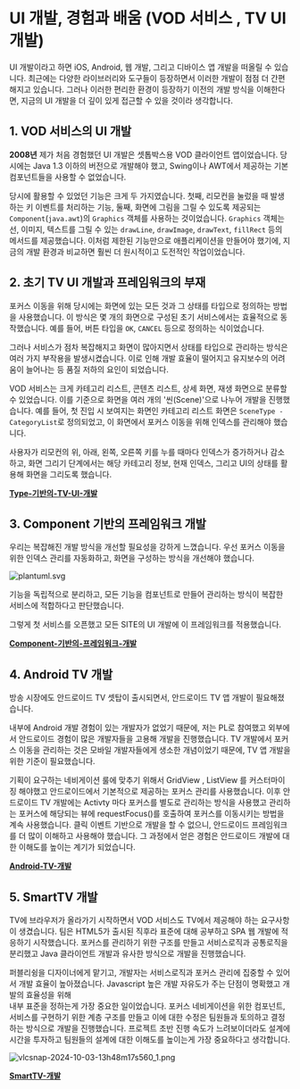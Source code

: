 # UI 개발, 경험과 배움 (VOD 서비스 , TV UI 개발)

UI 개발이라고 하면 iOS, Android, 웹 개발, 그리고 디바이스 앱 개발을 떠올릴 수 있습니다. 최근에는 다양한 라이브러리와 도구들이 등장하면서 이러한 개발이 점점 더 간편해지고 있습니다. 그러나 이러한
편리한 환경이 등장하기 이전의 개발 방식을 이해한다면, 지금의 UI 개발을 더 깊이 있게 접근할 수 있을 것이라 생각합니다.

## 1. VOD 서비스의 UI 개발

**2008년** 제가 처음 경험했던 UI 개발은 셋톱박스용 VOD 클라이언트 앱이었습니다. 당시에는 Java 1.3 이하의 버전으로 개발해야 했고, Swing이나 AWT에서 제공하는 기본 컴포넌트들을 사용할 수
없었습니다.

당시에 활용할 수 있었던 기능은 크게 두 가지였습니다. 첫째, 리모컨을 눌렀을 때 발생하는 키 이벤트를 처리하는 기능, 둘째, 화면에 그림을 그릴 수 있도록 제공되는 `Component`(`java.awt`)의
`Graphics` 객체를 사용하는 것이었습니다. `Graphics` 객체는 선, 이미지, 텍스트를 그릴 수 있는 `drawLine`, `drawImage`, `drawText`, `fillRect` 등의 메서드를
제공했습니다. 이처럼 제한된 기능만으로 애플리케이션을 만들어야 했기에, 지금의 개발 환경과 비교하면 훨씬 더 원시적이고 도전적인 작업이었습니다.

## 2. 초기 TV UI 개발과 프레임워크의 부재

포커스 이동을 위해 당시에는 화면에 있는 모든 것과 그 상태를 타입으로 정의하는 방법을 사용했습니다. 이 방식은 몇 개의 화면으로 구성된 초기 서비스에서는 효율적으로 동작했습니다. 예를 들어, 버튼 타입을 `OK`,
`CANCEL` 등으로 정의하는 식이었습니다.

그러나 서비스가 점차 복잡해지고 화면이 많아지면서 상태를 타입으로 관리하는 방식은 여러 가지 부작용을 발생시켰습니다. 이로 인해 개발 효율이 떨어지고 유지보수의 어려움이 늘어나는 등 품질 저하의 요인이 되었습니다.

VOD 서비스는 크게 카테고리 리스트, 콘텐츠 리스트, 상세 화면, 재생 화면으로 분류할 수 있었습니다. 이를 기준으로 화면을 여러 개의 '씬(Scene)'으로 나누어 개발을 진행했습니다. 예를 들어, 첫 진입 시
보여지는 화면인 카테고리 리스트 화면은 `SceneType - CategoryList`로 정의되었고, 이 화면에서 포커스 이동을 위해 인덱스를 관리해야 했습니다.

사용자가 리모컨의 위, 아래, 왼쪽, 오른쪽 키를 누를 때마다 인덱스가 증가하거나 감소하고, 화면 그리기 단계에서는 해당 카테고리 정보, 현재 인덱스, 그리고 UI의 상태를 활용해 화면을 그리도록 했습니다.

[**Type-기반의-TV-UI-개발**](Type-기반의-TV-UI-개발.md)

## 3. Component 기반의 프레임워크 개발

우리는 복잡해진 개발 방식을 개선할 필요성을 강하게 느꼈습니다.
우선 포커스 이동을 위한 인덱스 관리를 자동화하고, 화면을 구성하는 방식을 개선해야 했습니다.

![plantuml.svg](plantuml.svg)

기능을 독립적으로 분리하고, 모든 기능을 컴포넌트로 만들어 관리하는 방식이 복잡한 서비스에 적합하다고 판단했습니다.

그렇게 첫 서비스를 오픈했고 모든 SITE의 UI 개발에 이 프레임워크를 적용했습니다.

[**Component-기반의-프레임워크-개발**](Component-기반의-프레임워크-개발.md)

## 4. Android TV 개발

방송 시장에도 안드로이드 TV 셋탑이 출시되면서, 안드로이드 TV 앱 개발이 필요해졌습니다.

내부에 Android 개발 경험이 있는 개발자가 없었기 때문에, 저는 PL로 참여했고 외부에서 안드로이드 경험이 많은 개발자들을 고용해 개발을 진행했습니다. TV 개발에서 포커스 이동을 관리하는 것은 모바일 개발자들에게 생소한 개념이었기 때문에, TV 앱 개발을 위한 기준이 필요했습니다.

기획이 요구하는 네비게이션 룰에 맞추기 위해서 GridView , ListView 를 커스터마이징 해야했고 안드로이드에서 기본적으로 제공하는 포커스 관리를 사용했습니다.
이후 안드로이드 TV 개발에는 Activty 마다 포커스를 별도로 관리하는 방식을 사용했고 관리하는 포커스에 해당되는 뷰에 requestFocus()를 호출하여 포커스를 이동시키는 방법을 계속 사용했습니다.
클릭 이벤트 기반으로 개발을 할 수 없으니, 안드로이드 프레임워크를 더 많이 이해하고 사용해야 했습니다. 그 과정에서 얻은 경험은 안드로이드 개발에 대한 이해도를 높이는 계기가 되었습니다.

[**Android-TV-개발**](Android-TV-개발.md) 

## 5. SmartTV 개발
TV에 브라우저가 올라가기 시작하면서 VOD 서비스도 TV에서 제공해야 하는 요구사항이 생겼습니다.
팀은 HTML5가 출시된 직후라 표준에 대해 공부하고 SPA 웹 개발에 적응하기 시작했습니다.
포커스를 관리하기 위한 구조를 만들고 서비스로직과 공통로직을 분리했고 Java 클라이언트 개발과 유사한 방식으로 개발을 진행했습니다.

퍼블리슁을 디자이너에게 맡기고, 개발자는 서비스로직과 포커스 관리에 집중할 수 있어서 개발 효율이 높아졌습니다.
Javascript 높은 개발 자유도가 주는 단점이 명확했고 개발의 효율성을 위해  
내부 표준을 정하는게 가장 중요한 일이었습니다. 포커스 네비게이션을 위한 컴포넌트, 서비스를 구현하기 위한 계층 구조를 만들고 이에 대한 수정은 팀원들과 토의하고 결정하는 방식으로 개발을 진행했습니다.
프로젝트 초반 진행 속도가 느려보이더라도 설계에 시간을 투자하고 팀원들의 설계에 대한 이해도를 높이는게 가장 중요하다고 생각합니다.

![vlcsnap-2024-10-03-13h48m17s560_1.png](vlcsnap-2024-10-03-13h48m17s560_1.png)

[**SmartTV-개발**](SmartTV-개발.md)






